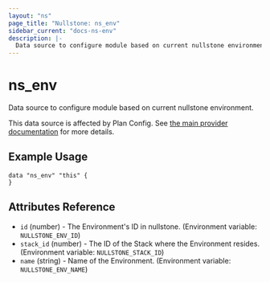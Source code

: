```yaml
---
layout: "ns"
page_title: "Nullstone: ns_env"
sidebar_current: "docs-ns-env"
description: |-
  Data source to configure module based on current nullstone environment.
---
```


# ns_env

Data source to configure module based on current nullstone environment.

This data source is affected by Plan Config. See [the main provider documentation](../index.html) for more details.

## Example Usage

```hcl
data "ns_env" "this" {
}
```

## Attributes Reference

* `id` (number) - The Environment's ID in nullstone. (Environment variable: `NULLSTONE_ENV_ID`)
* `stack_id` (number) - The ID of the Stack where the Environment resides. (Environment variable: `NULLSTONE_STACK_ID`)
* `name` (string) - Name of the Environment. (Environment variable: `NULLSTONE_ENV_NAME`)
